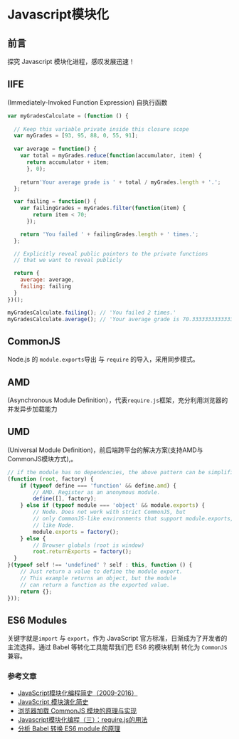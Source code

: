 # Javascript模块化

## 前言

探究 Javascript 模块化进程，感叹发展迅速！

## IIFE

(Immediately-Invoked Function Expression) 自执行函数

```js
var myGradesCalculate = (function () {
    
  // Keep this variable private inside this closure scope
  var myGrades = [93, 95, 88, 0, 55, 91];
  
  var average = function() {
    var total = myGrades.reduce(function(accumulator, item) {
      return accumulator + item;
      }, 0);
      
    return'Your average grade is ' + total / myGrades.length + '.';
  };

  var failing = function() {
    var failingGrades = myGrades.filter(function(item) {
        return item < 70;
      });

    return 'You failed ' + failingGrades.length + ' times.';
  };

  // Explicitly reveal public pointers to the private functions 
  // that we want to reveal publicly

  return {
    average: average,
    failing: failing
  }
})();

myGradesCalculate.failing(); // 'You failed 2 times.' 
myGradesCalculate.average(); // 'Your average grade is 70.33333333333333.'
```

## CommonJS

Node.js 的 `module.exports`导出 与 `require` 的导入，采用同步模式。

## AMD

(Asynchronous Module Definition），代表`require.js`框架，充分利用浏览器的并发异步加载能力

## UMD

(Universal Module Definition)，前后端跨平台的解决方案(支持AMD与CommonJS模块方式),。

```js
// if the module has no dependencies, the above pattern can be simplified to
(function (root, factory) {
    if (typeof define === 'function' && define.amd) {
        // AMD. Register as an anonymous module.
        define([], factory);
    } else if (typeof module === 'object' && module.exports) {
        // Node. Does not work with strict CommonJS, but
        // only CommonJS-like environments that support module.exports,
        // like Node.
        module.exports = factory();
    } else {
        // Browser globals (root is window)
        root.returnExports = factory();
  }
}(typeof self !== 'undefined' ? self : this, function () {
    // Just return a value to define the module export.
    // This example returns an object, but the module
    // can return a function as the exported value.
    return {};
}));

```

## ES6 Modules

关键字就是`import` 与 `export`，作为 JavaScript 官方标准，日渐成为了开发者的主流选择。通过 Babel 等转化工具能帮我们巴 ES6 的模块机制 转化为 `CommonJS` 兼容。

### 参考文章

-   [JavaScript模块化编程简史（2009-2016）](https://yuguo.us/weblog/javascript-module-development-history/)
-   [JavaScript 模块演化简史](https://zhuanlan.zhihu.com/p/26231889)
-   [浏览器加载 CommonJS 模块的原理与实现](http://www.ruanyifeng.com/blog/2015/05/commonjs-in-browser.html)
-   [Javascript模块化编程（三）：require.js的用法](http://www.ruanyifeng.com/blog/2012/11/require_js.html)
-   [分析 Babel 转换 ES6 module 的原理](https://juejin.im/entry/5af3a3f6518825670d731cea)
